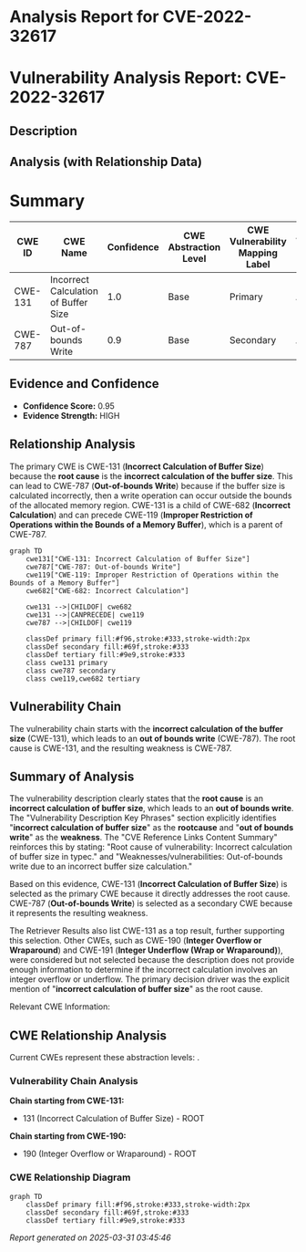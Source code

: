 # Analysis Report for CVE-2022-32617

# Vulnerability Analysis Report: CVE-2022-32617

## Description



## Analysis (with Relationship Data)

# Summary
| CWE ID | CWE Name | Confidence | CWE Abstraction Level | CWE Vulnerability Mapping Label | CWE-Vulnerability Mapping Notes |
|---|---|---|---|---|---|
| CWE-131 | Incorrect Calculation of Buffer Size | 1.0 | Base | Primary | Allowed |
| CWE-787 | Out-of-bounds Write | 0.9 | Base | Secondary | Allowed |

## Evidence and Confidence

*   **Confidence Score:** 0.95
*   **Evidence Strength:** HIGH

## Relationship Analysis
The primary CWE is CWE-131 (**Incorrect Calculation of Buffer Size**) because the **root cause** is the **incorrect calculation of the buffer size**. This can lead to CWE-787 (**Out-of-bounds Write**) because if the buffer size is calculated incorrectly, then a write operation can occur outside the bounds of the allocated memory region. CWE-131 is a child of CWE-682 (**Incorrect Calculation**) and can precede CWE-119 (**Improper Restriction of Operations within the Bounds of a Memory Buffer**), which is a parent of CWE-787.

```mermaid
graph TD
    cwe131["CWE-131: Incorrect Calculation of Buffer Size"]
    cwe787["CWE-787: Out-of-bounds Write"]
    cwe119["CWE-119: Improper Restriction of Operations within the Bounds of a Memory Buffer"]
    cwe682["CWE-682: Incorrect Calculation"]

    cwe131 -->|CHILDOF| cwe682
    cwe131 -->|CANPRECEDE| cwe119
    cwe787 -->|CHILDOF| cwe119
    
    classDef primary fill:#f96,stroke:#333,stroke-width:2px
    classDef secondary fill:#69f,stroke:#333
    classDef tertiary fill:#9e9,stroke:#333
    class cwe131 primary
    class cwe787 secondary
    class cwe119,cwe682 tertiary
```

## Vulnerability Chain
The vulnerability chain starts with the **incorrect calculation of the buffer size** (CWE-131), which leads to an **out of bounds write** (CWE-787). The root cause is CWE-131, and the resulting weakness is CWE-787.

## Summary of Analysis
The vulnerability description clearly states that the **root cause** is an **incorrect calculation of buffer size**, which leads to an **out of bounds write**.
The "Vulnerability Description Key Phrases" section explicitly identifies "**incorrect calculation of buffer size**" as the **rootcause** and "**out of bounds write**" as the **weakness**. The "CVE Reference Links Content Summary" reinforces this by stating: "Root cause of vulnerability: Incorrect calculation of buffer size in typec." and "Weaknesses/vulnerabilities: Out-of-bounds write due to an incorrect buffer size calculation."

Based on this evidence, CWE-131 (**Incorrect Calculation of Buffer Size**) is selected as the primary CWE because it directly addresses the root cause. CWE-787 (**Out-of-bounds Write**) is selected as a secondary CWE because it represents the resulting weakness.

The Retriever Results also list CWE-131 as a top result, further supporting this selection. Other CWEs, such as CWE-190 (**Integer Overflow or Wraparound**) and CWE-191 (**Integer Underflow (Wrap or Wraparound)**), were considered but not selected because the description does not provide enough information to determine if the incorrect calculation involves an integer overflow or underflow. The primary decision driver was the explicit mention of "**incorrect calculation of buffer size**" as the root cause.

Relevant CWE Information:


## CWE Relationship Analysis

Current CWEs represent these abstraction levels: .


### Vulnerability Chain Analysis

**Chain starting from CWE-131:**
- 131 (Incorrect Calculation of Buffer Size) - ROOT


**Chain starting from CWE-190:**
- 190 (Integer Overflow or Wraparound) - ROOT



### CWE Relationship Diagram

```mermaid
graph TD
    classDef primary fill:#f96,stroke:#333,stroke-width:2px
    classDef secondary fill:#69f,stroke:#333
    classDef tertiary fill:#9e9,stroke:#333
```



*Report generated on 2025-03-31 03:45:46*

